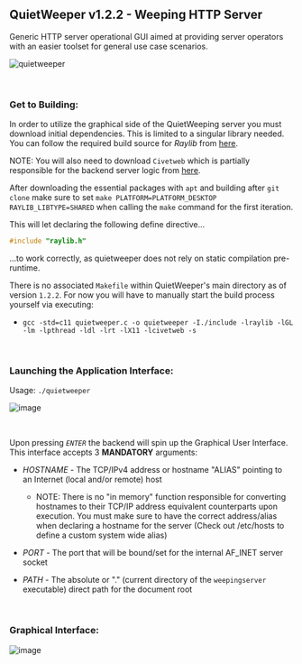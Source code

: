 ## QuietWeeper v1.2.2 - Weeping HTTP Server

Generic HTTP server operational GUI aimed at providing server operators with an easier toolset for general use case scenarios.

![quietweeper](https://github.com/PlatinumVoyager/QuietWeeper/assets/116006542/4d58bded-f822-4828-a865-41592e22b989)


</br>

### Get to Building:
In order to utilize the graphical side of the QuietWeeping server you must download initial dependencies. This is limited to a singular library needed. You can follow the required build source for *Raylib* from <a href="https://github.com/raysan5/raylib/wiki/Working-on-GNU-Linux" title="Raylib - The official Github repository">here</a>.

NOTE: You will also need to download `Civetweb` which is partially responsible for the backend server logic from <a href="https://github.com/civetweb/civetweb">here<a/>.


After downloading the essential packages with `apt` and building after `git clone` make sure to set `make PLATFORM=PLATFORM_DESKTOP RAYLIB_LIBTYPE=SHARED` when calling the `make` command for the first iteration.

This will let declaring the following define directive...
```c
#include "raylib.h"
```
...to work correctly, as quietweeper does not rely on static compilation pre-runtime.

There is no associated `Makefile` within QuietWeeper's main directory as of version `1.2.2`. For now you will have to manually start the build process yourself via executing:
  * `gcc -std=c11 quietweeper.c -o quietweeper -I./include -lraylib -lGL -lm -lpthread -ldl -lrt -lX11 -lcivetweb -s`

</br>

### Launching the Application Interface:

Usage: `./quietweeper`
</br>

![image](https://github.com/PlatinumVoyager/QuietWeeper/assets/116006542/b702c583-65f5-4bcd-b1ba-e4c1b5a08042)

</br>

Upon pressing <i>`ENTER`</i> the backend will spin up the Graphical User Interface. This interface accepts 3 **MANDATORY** arguments:
  * *HOSTNAME* - The TCP/IPv4 address or hostname "ALIAS" pointing to an Internet (local and/or remote) host
     * NOTE: There is no "in memory" function responsible for converting hostnames to their TCP/IP address equivalent counterparts upon execution. You must make sure to have the correct address/alias when declaring a hostname for the server (Check out /etc/hosts to define a custom system wide alias)
  
  * *PORT* - The port that will be bound/set for the internal AF_INET server socket
  
  * *PATH* - The absolute or "." (current directory of the `weepingserver` executable) direct path for the document root

</br>

### Graphical Interface:

![image](https://github.com/PlatinumVoyager/PlatinumVoyager/assets/116006542/7d8a2960-e792-4d9f-9acf-a66e53e49885)
